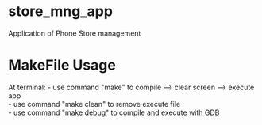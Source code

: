 # store_mng_app
Application of Phone Store management

# MakeFile Usage
At terminal: - use command "make" to compile --> clear screen --> execute app   
			       - use command "make clean" to remove execute file  	     		      
			       - use command "make debug" to compile and execute with GDB
